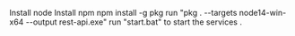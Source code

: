 Install node 
Install npm 
npm install -g pkg
run "pkg . --targets node14-win-x64 --output rest-api.exe"
run "start.bat" to start the services .

